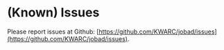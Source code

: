 # (Known) Issues

Please report issues at Github: [https://github.com/KWARC/jobad/issues](https://github.com/KWARC/jobad/issues). 